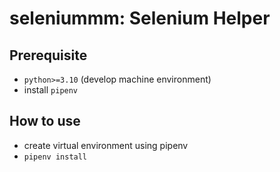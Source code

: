 # seleniummm: Selenium Helper

## Prerequisite
- `python>=3.10` (develop machine environment)
- install `pipenv`

## How to use
- create virtual environment using pipenv
- `pipenv install`

